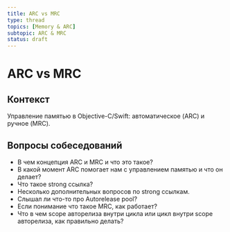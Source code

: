 ```yaml
---
title: ARC vs MRC
type: thread
topics: [Memory & ARC]
subtopic: ARC & MRC
status: draft
---
```


# ARC vs MRC

## Контекст
Управление памятью в Objective-C/Swift: автоматическое (ARC) и ручное (MRC).

## Вопросы собеседований
- В чем концепция ARC и MRC и что это такое?
- В какой момент ARC помогает нам с управлением памятью и что он делает?
- Что такое strong ссылка?
- Несколько дополнительных вопросов по strong ссылкам.
- Слышал ли что-то про Autorelease pool?
- Если понимание что такое MRC, как работает?
- Что в чем scope авторелиза внутри цикла или цикл внутри scope авторелиза, как правильно делать?



